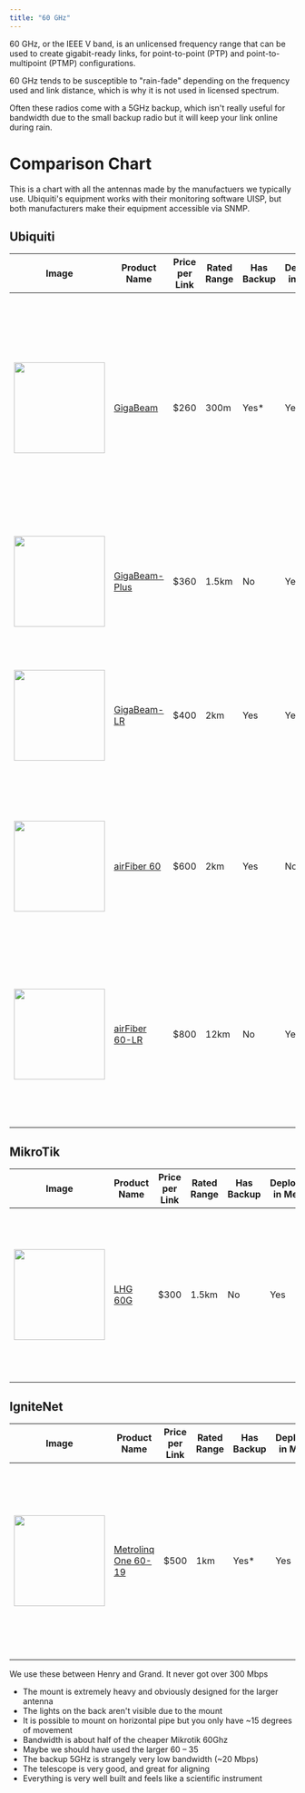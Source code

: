 ```yaml
---
title: "60 GHz"
---
```


60 GHz, or the IEEE V band, is an unlicensed frequency range that can be used to create gigabit-ready links, for point-to-point (PTP) and point-to-multipoint (PTMP) configurations.

60 GHz tends to be susceptible to "rain-fade" depending on the frequency used and link distance, which is why it is not used in licensed spectrum.

Often these radios come with a 5GHz backup, which isn't really useful for bandwidth due to the small backup radio but it will keep your link online during rain.

# Comparison Chart

This is a chart with all the antennas made by the manufactuers we typically use. Ubiquiti's equipment works with their monitoring software UISP, but both manufacturers make their equipment accessible via SNMP.

## Ubiquiti

| Image | Product Name | Price per Link | Rated Range | Has Backup | Deployed in Mesh | Notes |
| ----------- | ----------- | ----------- | ----------- | ----------- | ----------- | ----------- |
| <img src="/img/hardware/60ghz/GBE.png" height="160" /> | [GigaBeam](https://store.ui.com/us/en/products/gbe) | $260 | 300m | Yes* | Yes* | Used to connect lightpoles together at Vernon. No rooftop deployments due to limited distance. Max capacity is 1.62Gbps, only supports channels 1-4. Backup radio gain is low and unusable. |
| <img src="/img/hardware/60ghz/GBE-Plus.png" height="160" /> | [GigaBeam-Plus](https://store.ui.com/us/en/pro/category/all-60ghz-wireless/products/airmax-gigabeam-plus-60-ghz-radio) | $360 | 1.5km | No | Yes | Max capacity is 1.62Gbps. Similar performance to MikroTik Wireless Wire (LHG60 pair). |
| <img src="/img/hardware/60ghz/GBELR.png" height="160" /> | [GigaBeam-LR](https://store.ui.com/us/en/products/gbe-lr) | $400 | 2km | Yes | Yes | In service at a number of locations. Max capacity is 1.62Gbps. Backup radio gain is 11dBi, highly susceptible to interference. |
| <img src="/img/hardware/60ghz/AF60.png" height="160" /> | [airFiber 60](https://store.ui.com/us/en/products/af60) | $600 | 2km | Yes | No | Similar specs but different product category than the GBE-LR. Supports half-channel support and 2Gbps capacity. |
| <img src="/img/hardware/60ghz/AF60LR.png" height="160" /> | [airFiber 60-LR](https://store.ui.com/us/en/collections/uisp-60ghz-bridge-long-range/products/airfiber-60-lr) | $800 | 12km | No | Yes | Workhorse for any of our longer links as a higher-performance alternative to the AF24. Supports half-channel support, upper V band and 2Gbps capacity. |

## MikroTik

| Image | Product Name | Price per Link | Rated Range | Has Backup | Deployed in Mesh | Notes |
| ----------- | ----------- | ----------- | ----------- | ----------- | ----------- | ----------- |
| <img src="/img/hardware/60ghz/LHG.jpg" height="160" /> | [LHG 60G](https://mikrotik.com/product/lhg_60g) | $300 | 1.5km | No | Yes | Original workhorse for short-to-medium-length links between buildings. Susceptible to rain at 800m, supports 2Gbps under ideal conditions. |

## IgniteNet

| Image | Product Name | Price per Link | Rated Range | Has Backup | Deployed in Mesh | Notes |
| ----------- | ----------- | ----------- | ----------- | ----------- | ----------- | ----------- |
| <img src="/img/hardware/60ghz/ML1.jpg" height="160" /> | [Metrolinq One 60-19](https://www.ignitenet.com/wireless-backhaul/metrolinq-one-60/) | $500 | 1km | Yes* | Yes | Current deployment exceeds rated distance and may be misaligned, frequently goes out in the rain. Backup radio gain is 16dBi, highly susceptible to interference. |

We use these between Henry and Grand. It never got over 300 Mbps

- The mount is extremely heavy and obviously designed for the larger antenna
- The lights on the back aren't visible due to the mount
- It is possible to mount on horizontal pipe but you only have ~15 degrees of movement
- Bandwidth is about half of the cheaper Mikrotik 60Ghz
- Maybe we should have used the larger 60 – 35
- The backup 5GHz is strangely very low bandwidth (~20 Mbps)
- The telescope is very good, and great for aligning
- Everything is very well built and feels like a scientific instrument


